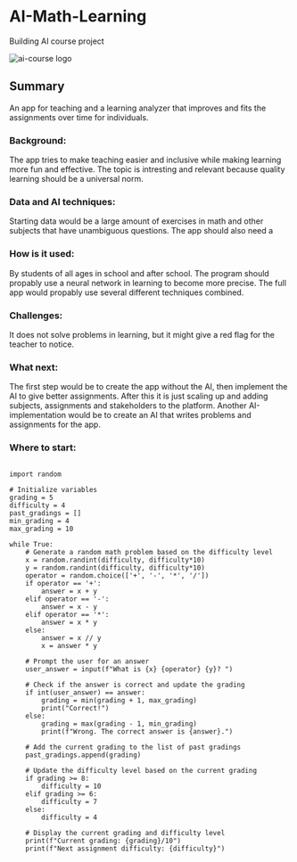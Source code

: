 # AI-Math-Learning

Building AI course project

![ai-course logo](/elements.jpg)

## Summary

An app for teaching and a learning analyzer that improves and fits the assignments over time for individuals.

### Background:

The app tries to make teaching easier and inclusive while making learning more fun and effective.
The topic is intresting and relevant because quality learning should be a universal norm.

### Data and AI techniques:

Starting data would be a large amount of exercises in math and other subjects that have unambiguous questions.
The app should also need a 

### How is it used:

By students of all ages in school and after school. The program should propably use a neural network in learning to become more precise.
The full app would propably use several different techniques combined.

### Challenges:

It does not solve problems in learning, but it might give a red flag for the teacher to notice.

### What next:

The first step would be to create the app without the AI, then implement the AI to give better assignments.
After this it is just scaling up and adding subjects, assignments and stakeholders to the platform.
Another AI-implementation would be to create an AI that writes problems and assignments for the app.

### Where to start:

```

import random

# Initialize variables
grading = 5
difficulty = 4
past_gradings = []
min_grading = 4
max_grading = 10

while True:
    # Generate a random math problem based on the difficulty level
    x = random.randint(difficulty, difficulty*10)
    y = random.randint(difficulty, difficulty*10)
    operator = random.choice(['+', '-', '*', '/'])
    if operator == '+':
        answer = x + y
    elif operator == '-':
        answer = x - y
    elif operator == '*':
        answer = x * y
    else:
        answer = x // y
        x = answer * y

    # Prompt the user for an answer
    user_answer = input(f"What is {x} {operator} {y}? ")

    # Check if the answer is correct and update the grading
    if int(user_answer) == answer:
        grading = min(grading + 1, max_grading)
        print("Correct!")
    else:
        grading = max(grading - 1, min_grading)
        print(f"Wrong. The correct answer is {answer}.")

    # Add the current grading to the list of past gradings
    past_gradings.append(grading)

    # Update the difficulty level based on the current grading
    if grading >= 8:
        difficulty = 10
    elif grading >= 6:
        difficulty = 7
    else:
        difficulty = 4

    # Display the current grading and difficulty level
    print(f"Current grading: {grading}/10")
    print(f"Next assignment difficulty: {difficulty}")

```
